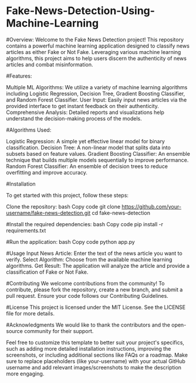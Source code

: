 # Fake-News-Detection-Using-Machine-Learning

#Overview:
Welcome to the Fake News Detection project! This repository contains a powerful machine learning application designed to classify news articles as either Fake or Not Fake. Leveraging various machine learning algorithms, this project aims to help users discern the authenticity of news articles and combat misinformation.

#Features:

Multiple ML Algorithms: We utilize a variety of machine learning algorithms including Logistic Regression, Decision Tree, Gradient Boosting Classifier, and Random Forest Classifier.
User Input: Easily input news articles via the provided interface to get instant feedback on their authenticity.
Comprehensive Analysis: Detailed reports and visualizations help understand the decision-making process of the models.

#Algorithms Used:

Logistic Regression: A simple yet effective linear model for binary classification.
Decision Tree: A non-linear model that splits data into subsets based on feature values.
Gradient Boosting Classifier: An ensemble technique that builds multiple models sequentially to improve performance.
Random Forest Classifier: An ensemble of decision trees to reduce overfitting and improve accuracy.

#Installation

To get started with this project, follow these steps:

Clone the repository:
bash
Copy code
git clone https://github.com/your-username/fake-news-detection.git
cd fake-news-detection

#Install the required dependencies:
bash
Copy code
pip install -r requirements.txt

#Run the application:
bash
Copy code
python app.py

#Usage
Input News Article: Enter the text of the news article you want to verify.
Select Algorithm: Choose from the available machine learning algorithms.
Get Result: The application will analyze the article and provide a classification of Fake or Not Fake.

#Contributing
We welcome contributions from the community! To contribute, please fork the repository, create a new branch, and submit a pull request. Ensure your code follows our Contributing Guidelines.

#License
This project is licensed under the MIT License. See the LICENSE file for more details.

#Acknowledgments
We would like to thank the contributors and the open-source community for their support.

Feel free to customize this template to better suit your project's specifics, such as adding more detailed installation instructions, improving the screenshots, or including additional sections like FAQs or a roadmap. Make sure to replace placeholders (like your-username) with your actual GitHub username and add relevant images/screenshots to make the description more engaging.

